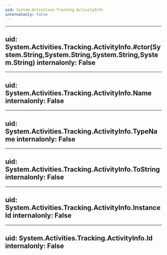 ```yaml
---
uid: System.Activities.Tracking.ActivityInfo
internalonly: False
---
```


---
uid: System.Activities.Tracking.ActivityInfo.#ctor(System.String,System.String,System.String,System.String)
internalonly: False
---

---
uid: System.Activities.Tracking.ActivityInfo.Name
internalonly: False
---

---
uid: System.Activities.Tracking.ActivityInfo.TypeName
internalonly: False
---

---
uid: System.Activities.Tracking.ActivityInfo.ToString
internalonly: False
---

---
uid: System.Activities.Tracking.ActivityInfo.InstanceId
internalonly: False
---

---
uid: System.Activities.Tracking.ActivityInfo.Id
internalonly: False
---
